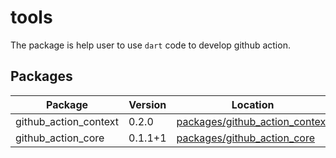 # tools

The package is help user to use `dart` code to develop github action.

## Packages

| Package | Version | Location | Pub | docs |
| ------- | ------- | -------- | --- | ---  |
| github_action_context | 0.2.0 | [packages/github_action_context](https://github.com/dart-action/tools/tree/main/packages/github_action_context) | [pub](https://pub.dev/packages/github_action_context) | [doc](https://pub.dev/documentation/github_action_context) |
| github_action_core | 0.1.1+1 | [packages/github_action_core](https://github.com/dart-action/tools/tree/main/packages/github_action_core) | [pub](https://pub.dev/packages/github_action_core) | [doc](https://pub.dev/documentation/github_action_core) |
